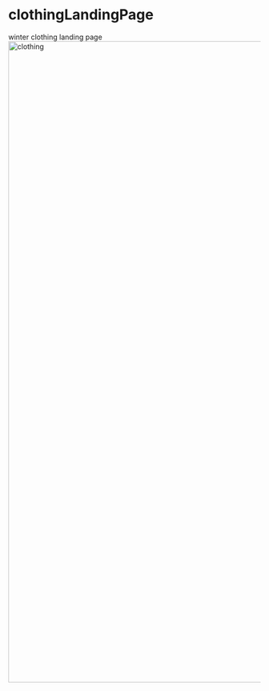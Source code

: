 # clothingLandingPage
winter clothing landing page
<img width="1280" alt="clothing" src="https://user-images.githubusercontent.com/61503627/107860284-ce1d8180-6e3e-11eb-94e1-fb4f8493cd24.png">
